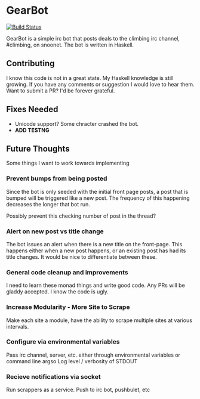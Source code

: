 # GearBot #
[![Build Status](https://travis-ci.org/KyleOndy/GearBot-irc.svg?branch=master)](https://travis-ci.org/KyleOndy/GearBot-irc)

GearBot is a simple irc bot that posts deals to the climbing irc channel, #climbing, on snoonet.
The bot is written in Haskell.

## Contributing ##

I know this code is not in a great state. My Haskell knowledge is still growing.
If you have any comments or suggestion I would love to hear them.
Want to submit a PR? I'd be forever grateful.

## Fixes Needed ##
* Unicode support? Some chracter crashed the bot.
* **ADD TESTNG**

## Future Thoughts ##
Some things I want to work towards implementing

### Prevent bumps from being posted ###

Since the bot is only seeded with the initial front page posts, a post that is bumped will be triggered like a new post.
The frequency of this happening decreases the longer that bot run.

Possibly prevent this checking number of post in the thread?

### Alert on new post vs title change ###

The bot issues an alert when there is a new title on the front-page. This happens either when a new post happens, or an existing post has had its title changes.
It would be nice to differentiate between these.

### General code cleanup and improvements ###

I need to learn these monad things and write good code. Any PRs will be gladdy accepted. I know the code is ugly.

### Increase Modularity - More Site to Scrape ###
Make each site a module, have the ability to scrape multiple sites at various intervals.

### Configure via environmental variables ###
Pass irc channel, server, etc. either through environmental variables or command line argso
Log level / verbosity of STDOUT

### Recieve notifications via socket ###
Run scrappers as a service. Push to irc bot, pushbulet, etc
